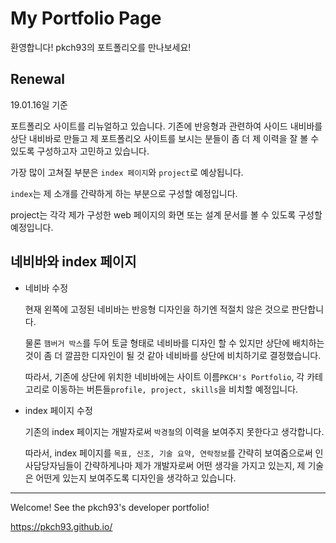 # My Portfolio Page

환영합니다! pkch93의 포트폴리오를 만나보세요!

## Renewal

19.01.16일 기준

포트폴리오 사이트를 리뉴얼하고 있습니다. 기존에 반응형과 관련하여 사이드 내비바를 상단 내비바로 만들고 제 포트폴리오 사이트를 보시는 분들이 좀 더 제 이력을 잘 볼 수 있도록 구성하고자 고민하고 있습니다.

가장 많이 고쳐질 부분은 `index 페이지`와 `project`로 예상됩니다.

`index`는 제 소개를 간략하게 하는 부분으로 구성할 예정입니다.

project는 각각 제가 구성한 web 페이지의 화면 또는 설계 문서를 볼 수 있도록 구성할 예정입니다.

## 네비바와 index 페이지

- 네비바 수정

    현재 왼쪽에 고정된 네비바는 반응형 디자인을 하기엔 적절치 않은 것으로 판단합니다.
    
    물론 `햄버거 박스`를 두어 토글 형태로 네비바를 디자인 할 수 있지만 상단에 배치하는 것이 좀 더 깔끔한 디자인이 될 것 같아 네비바를 상단에 비치하기로 결정했습니다.

    따라서, 기존에 상단에 위치한 네비바에는 사이트 이름`PKCH's Portfolio`, 각 카테고리로 이동하는 버튼들`profile, project, skills`을 비치할 예정입니다.

- index 페이지 수정

    기존의 index 페이지는 개발자로써 `박경철`의 이력을 보여주지 못한다고 생각합니다.

    따라서, index 페이지를 `목표, 신조, 기술 요약, 연락정보`를 간략히 보여줌으로써 인사담당자님들이 간략하게나마 제가 개발자로써 어떤 생각을 가지고 있는지, 제 기술은 어떤게 있는지 보여주도록 디자인을 생각하고 있습니다.

---

Welcome! See the pkch93's developer portfolio!

https://pkch93.github.io/

